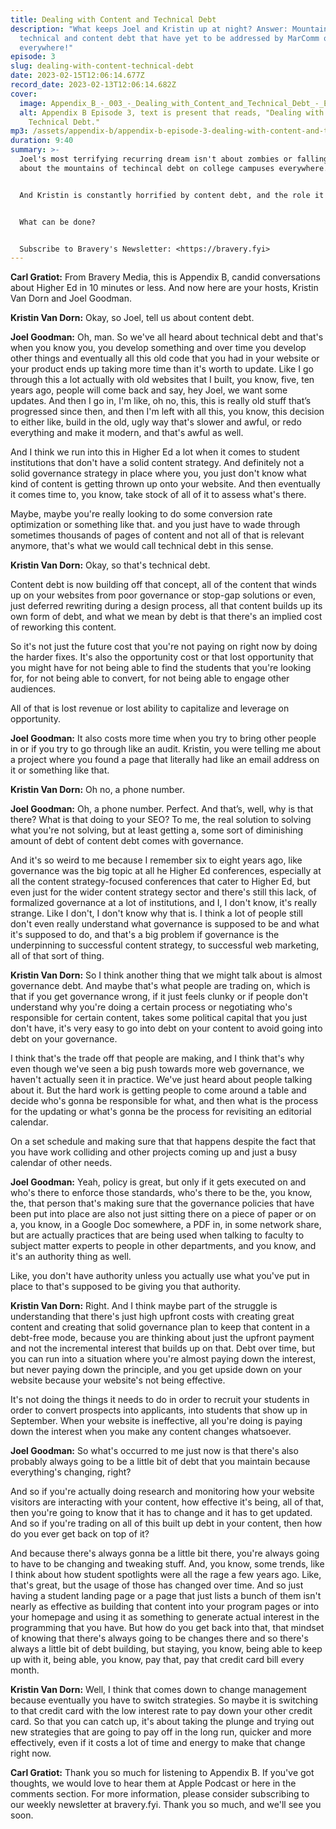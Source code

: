 ```yaml
---
title: Dealing with Content and Technical Debt
description: "What keeps Joel and Kristin up at night? Answer: Mountains of
  technical and content debt that have yet to be addressed by MarComm offices
  everywhere!"
episode: 3
slug: dealing-with-content-technical-debt
date: 2023-02-15T12:06:14.677Z
record_date: 2023-02-13T12:06:14.682Z
cover:
  image: Appendix_B_-_003_-_Dealing_with_Content_and_Technical_Debt_-_Episode_Art_c15ifx.png
  alt: Appendix B Episode 3, text is present that reads, "Dealing with Content and
    Technical Debt."
mp3: /assets/appendix-b/appendix-b-episode-3-dealing-with-content-and-technical-debt.mp3
duration: 9:40
summary: >-
  J﻿oel's most terrifying recurring dream isn't about zombies or falling, it's
  about the mountains of techincal debt on college campuses everywhere.


  A﻿nd Kristin is constantly horrified by content debt, and the role it plays in slowing down efficiencies throughout the MarComm office.


  W﻿hat can be done?


  S﻿ubscribe to Bravery's Newsletter: <https://bravery.fyi>
---
```

**Carl Gratiot:** From Bravery Media, this is Appendix B, candid conversations about Higher Ed in 10 minutes or less. And now here are your hosts, Kristin Van Dorn and Joel Goodman. 

**Kristin Van Dorn:** Okay, so Joel, tell us about content debt.

**Joel Goodman:** Oh, man. So we've all heard about technical debt and that's when you know you, you develop something and over time you develop other things and eventually all this old code that you had in your website or your product ends up taking more time than it's worth to update. Like I go through this a lot actually with old websites that I built, you know, five, ten years ago, people will come back and say, hey Joel, we want some updates. And then I go in, I'm like, oh no, this, this is really old stuff that’s progressed since then, and then I'm left with all this, you know, this decision to either like, build in the old, ugly way that's slower and awful, or redo everything and make it modern, and that's awful as well.

And I think we run into this in Higher Ed a lot when it comes to student institutions that don't have a solid content strategy. And definitely not a solid governance strategy in place where you, you just don't know what kind of content is getting thrown up onto your website. And then eventually it comes time to, you know, take stock of all of it to assess what's there.

Maybe, maybe you're really looking to do some conversion rate optimization or something like that. and you just have to wade through sometimes thousands of pages of content and not all of that is relevant anymore, that's what we would call technical debt in this sense.

**Kristin Van Dorn:** Okay, so that's technical debt.

Content debt is now building off that concept, all of the content that winds up on your websites from poor governance or stop-gap solutions or even, just deferred rewriting during a design process, all that content builds up its own form of debt, and what we mean by debt is that there's an implied cost of reworking this content.

So it's not just the future cost that you're not paying on right now by doing the harder fixes. It's also the opportunity cost or that lost opportunity that you might have for not being able to find the students that you're looking for, for not being able to convert, for not being able to engage other audiences.

All of that is lost revenue or lost ability to capitalize and leverage on opportunity. 

**Joel Goodman:** It also costs more time when you try to bring other people in or if you try to go through like an audit. Kristin, you were telling me about a project where you found a page that literally had like an email address on it or something like that.

**Kristin Van Dorn:** Oh no, a phone number. 

**Joel Goodman:** Oh, a phone number. Perfect. And that’s, well, why is that there? What is that doing to your SEO? To me, the real solution to solving what you're not solving, but at least getting a, some sort of diminishing amount of debt of content debt comes with governance.

And it's so weird to me because I remember six to eight years ago, like governance was the big topic at all he Higher Ed conferences, especially at all the content strategy-focused conferences that cater to Higher Ed, but even just for the wider content strategy sector and there's still this lack, of formalized governance at a lot of institutions, and I, I don't know, it's really strange. Like I don't, I don't know why that is. I think a lot of people still don't even really understand what governance is supposed to be and what it's supposed to do, and that's a big problem if governance is the underpinning to successful content strategy, to successful web marketing, all of that sort of thing. 

**Kristin Van Dorn:** So I think another thing that we might talk about is almost governance debt. And maybe that's what people are trading on, which is that if you get governance wrong, if it just feels clunky or if people don't understand why you're doing a certain process or negotiating who's responsible for certain content, takes some political capital that you just don't have, it's very easy to go into debt on your content to avoid going into debt on your governance.

I think that's the trade off that people are making, and I think that's why even though we've seen a big push towards more web governance, we haven't actually seen it in practice. We've just heard about people talking about it. But the hard work is getting people to come around a table and decide who's gonna be responsible for what, and then what is the process for the updating or what's gonna be the process for revisiting an editorial calendar.

On a set schedule and making sure that that happens despite the fact that you have work colliding and other projects coming up and just a busy calendar of other needs. 

**Joel Goodman:** Yeah, policy is great, but only if it gets executed on and who's there to enforce those standards, who's there to be the, you know, the, that person that's making sure that the governance policies that have been put into place are also not just sitting there on a piece of paper or on a, you know, in a Google Doc somewhere, a PDF in, in some network share, but are actually practices that are being used when talking to faculty to subject matter experts to people in other departments, and you know, and it's an authority thing as well.

Like, you don't have authority unless you actually use what you've put in place to that's supposed to be giving you that authority.

**Kristin Van Dorn:** Right. And I think maybe part of the struggle is understanding that there's just high upfront costs with creating great content and creating that solid governance plan to keep that content in a debt-free mode, because you are thinking about just the upfront payment and not the incremental interest that builds up on that. Debt over time, but you can run into a situation where you're almost paying down the interest, but never paying down the principle, and you get upside down on your website because your website's not being effective.

It's not doing the things it needs to do in order to recruit your students in order to convert prospects into applicants, into students that show up in September. When your website is ineffective, all you're doing is paying down the interest when you make any content changes whatsoever. 

**Joel Goodman:** So what's occurred to me just now is that there's also probably always going to be a little bit of debt that you maintain because everything's changing, right?

And so if you're actually doing research and monitoring how your website visitors are interacting with your content, how effective it's being, all of that, then you're going to know that it has to change and it has to get updated. And so if you're trading on all of this built up debt in your content, then how do you ever get back on top of it?

And because there's always gonna be a little bit there, you're always going to have to be changing and tweaking stuff. And, you know, some trends, like I think about how student spotlights were all the rage a few years ago. Like, that's great, but the usage of those has changed over time. And so just having a student landing page or a page that just lists a bunch of them isn't nearly as effective as building that content into your program pages or into your homepage and using it as something to generate actual interest in the programming that you have. But how do you get back into that, that mindset of knowing that there's always going to be changes there and so there's always a little bit of debt building, but staying, you know, being able to keep up with it, being able, you know, pay that, pay that credit card bill every month. 

**Kristin Van Dorn:** Well, I think that comes down to change management because eventually you have to switch strategies. So maybe it is switching to that credit card with the low interest rate to pay down your other credit card. So that you can catch up, it's about taking the plunge and trying out new strategies that are going to pay off in the long run, quicker and more effectively, even if it costs a lot of time and energy to make that change right now.

**Carl Gratiot:** Thank you so much for listening to Appendix B. If you've got thoughts, we would love to hear them at Apple Podcast or here in the comments section. For more information, please consider subscribing to our weekly newsletter at bravery.fyi. Thank you so much, and we'll see you soon.